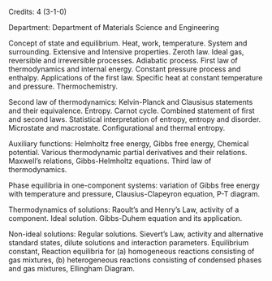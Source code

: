 Credits: 4 (3-1-0)

Department: Department of Materials Science and Engineering

Concept of state and equilibrium. Heat, work, temperature. System and surrounding. Extensive and Intensive properties. Zeroth law. Ideal gas, reversible and irreversible processes. Adiabatic process. First law of thermodynamics and internal energy. Constant pressure process and enthalpy. Applications of the first law. Specific heat at constant temperature and pressure. Thermochemistry.

Second law of thermodynamics: Kelvin-Planck and Clausisus statements and their equivalence. Entropy. Carnot cycle. Combined statement of first and second laws. Statistical interpretation of entropy, entropy and disorder. Microstate and macrostate. Configurational and thermal entropy.

Auxiliary functions: Helmholtz free energy, Gibbs free energy, Chemical potential. Various thermodynamic partial derivatives and their relations. Maxwell’s relations, Gibbs-Helmholtz equations. Third law of thermodynamics.

Phase equilibria in one-component systems: variation of Gibbs free energy with temperature and pressure, Clausius-Clapeyron equation, P-T diagram.

Thermodynamics of solutions: Raoult’s and Henry’s Law, activity of a component. Ideal solution. Gibbs-Duhem equation and its application.

Non-ideal solutions: Regular solutions. Sievert’s Law, activity and alternative standard states, dilute solutions and interaction parameters. Equilibrium constant, Reaction equilibria for (a) homogeneous reactions consisting of gas mixtures, (b) heterogeneous reactions consisting of condensed phases and gas mixtures, Ellingham Diagram.